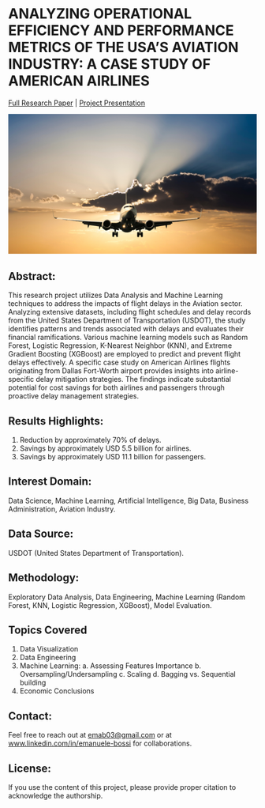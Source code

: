 # ANALYZING OPERATIONAL EFFICIENCY AND PERFORMANCE METRICS OF THE USA’S AVIATION INDUSTRY: A CASE STUDY OF AMERICAN AIRLINES
[Full Research Paper](https://github.com/MrEMAX03/Data-Analytics-and-Machine-Learning-in-the-Aviation-Sector/blob/main/AAA_Research%20Report.pdf) | [Project Presentation](https://github.com/MrEMAX03/Data-Analytics-and-Machine-Learning-in-the-Aviation-Sector/blob/main/DS151_FinalProject.pdf)

![picture_title](picture_title.png)

## Abstract:
This research project utilizes Data Analysis and Machine Learning techniques to address the impacts of flight delays in the Aviation sector.
Analyzing extensive datasets, including flight schedules and delay records from the United States Department of Transportation (USDOT), the study identifies patterns and trends associated with delays and evaluates their financial ramifications. Various machine learning models such as Random Forest, Logistic Regression, K-Nearest Neighbor (KNN), and Extreme Gradient Boosting (XGBoost) are employed to predict and prevent flight delays effectively. A specific case study on American Airlines flights originating from Dallas Fort-Worth airport provides insights into airline-specific delay mitigation strategies.
The findings indicate substantial potential for cost savings for both airlines and passengers through proactive delay management strategies.

## Results Highlights:
1.  Reduction by approximately 70% of delays.
2.  Savings by approximately USD 5.5 billion for airlines.
3.  Savings by approximately USD 11.1 billion for passengers.

## Interest Domain:
Data Science, Machine Learning, Artificial Intelligence, Big Data, Business Administration, Aviation Industry.

## Data Source:
USDOT (United States Department of Transportation).

## Methodology:
Exploratory Data Analysis, Data Engineering, Machine Learning (Random Forest, KNN, Logistic Regression, XGBoost), Model Evaluation.

## Topics Covered
1.  Data Visualization
2.  Data Engineering
3.  Machine Learning:
    a.  Assessing Features Importance
    b.  Oversampling/Undersampling
    c.  Scaling
    d.  Bagging vs. Sequential building
4.  Economic Conclusions

## Contact:
Feel free to reach out at emab03@gmail.com or at www.linkedin.com/in/emanuele-bossi for collaborations.

## License:
If you use the content of this project, please provide proper citation to acknowledge the authorship.
